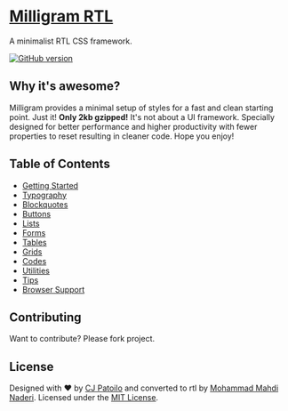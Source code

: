 # [Milligram RTL](http://mmnaderi.ir/milligram-rtl)

A minimalist RTL CSS framework.

[![GitHub version](https://badge.fury.io/gh/mmnaderi%2Fmilligram-rtl.svg)](https://badge.fury.io/gh/mmnaderi%2Fmilligram-rtl)


## Why it's awesome?

Milligram provides a minimal setup of styles for a fast and clean starting point. Just it! **Only 2kb gzipped!** It's not about a UI framework. Specially designed for better performance and higher productivity with fewer properties to reset resulting in cleaner code. Hope you enjoy!


## Table of Contents

- [Getting Started](http://mmnaderi.ir/milligram-rtl/#getting-started)
- [Typography](http://mmnaderi.ir/milligram-rtl/#typography)
- [Blockquotes](http://mmnaderi.ir/milligram-rtl/#blockquotes)
- [Buttons](http://mmnaderi.ir/milligram-rtl/#buttons)
- [Lists](http://mmnaderi.ir/milligram-rtl/#lists)
- [Forms](http://mmnaderi.ir/milligram-rtl/#forms)
- [Tables](http://mmnaderi.ir/milligram-rtl/#tables)
- [Grids](http://mmnaderi.ir/milligram-rtl/#grids)
- [Codes](http://mmnaderi.ir/milligram-rtl/#codes)
- [Utilities](http://mmnaderi.ir/milligram-rtl/#utilities)
- [Tips](http://mmnaderi.ir/milligram-rtl/#tips)
- [Browser Support](http://mmnaderi.ir/milligram-rtl/#browser-support)


## Contributing

Want to contribute? Please fork project.


## License

Designed with ♥ by [CJ Patoilo](http://cjpatoilo.com) and converted to rtl by [Mohammad Mahdi Naderi](http://mmnaderi.ir). Licensed under the [MIT License](http://cjpatoilo.mit-license.org).
